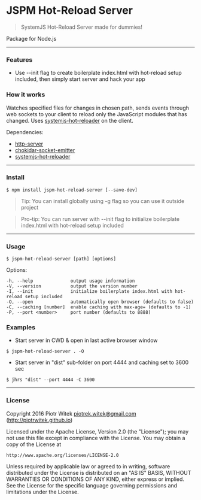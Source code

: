 # JSPM Hot-Reload Server
> SystemJS Hot-Reload Server made for dummies!

Package for Node.js

---

### Features
- Use --init flag to create boilerplate index.html with hot-reload setup included, then simply start server and hack your app


### How it works
Watches specified files for changes in chosen path, sends events through web sockets to your client to reload only the JavaScript modules that has changed.
Uses [systemjs-hot-reloader](https://github.com/capaj/systemjs-hot-reloader) on the client.

Dependencies:
- [http-server](https://github.com/indexzero/http-server)
- [chokidar-socket-emitter](https://github.com/capaj/chokidar-socket-emitter)
- [systemjs-hot-reloader](https://github.com/capaj/systemjs-hot-reloader)

---

### Install

```
$ npm install jspm-hot-reload-server [--save-dev]
```
> Tip: You can install globally using -g flag so you can use it outside project

> Pro-tip: You can run server with --init flag to initialize boilerplate index.html with hot-reload setup included

---

### Usage

```
$ jspm-hot-reload-server [path] [options]
```

  Options:

    -h, --help              output usage information
    -V, --version           output the version number
    -I, --init              initialize boilerplate index.html with hot-reload setup included
    -O, --open              automatically open browser (defaults to false)
    -C, --caching [number]  enable caching with max-age= (defaults to -1)
    -P, --port <number>     port number (defaults to 8888)

### Examples

- Start server in CWD & open in last active browser window
```
$ jspm-hot-reload-server . -O
```

- Start server in "dist" sub-folder on port 4444 and caching set to 3600 sec
```
$ jhrs "dist" --port 4444 -C 3600
```

---

### License

Copyright 2016 Piotr Witek <piotrek.witek@gmail.com> (http://piotrwitek.github.io)

Licensed under the Apache License, Version 2.0 (the "License");
you may not use this file except in compliance with the License.
You may obtain a copy of the License at

    http://www.apache.org/licenses/LICENSE-2.0

Unless required by applicable law or agreed to in writing, software
distributed under the License is distributed on an "AS IS" BASIS,
WITHOUT WARRANTIES OR CONDITIONS OF ANY KIND, either express or implied.
See the License for the specific language governing permissions and
limitations under the License.
